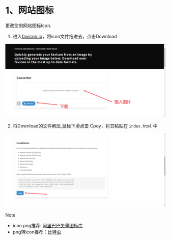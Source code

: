 # 1、网站图标
更改您的网站图标Icon.

1. 进入[favicon.io](https://favicon.io/favicon-converter/)，将icon文件拖进去，点击Download

![](../static/img/1.jpg)

2. 将Download的文件解压,鼠标下滑点击 Cpoy，将其粘贴在 `index.html` 中
   
![](../static/img/2.jpg)


> [!NOTE]
> - icon.png推荐: [阿里巴巴矢量图标库](https://www.iconfont.cn/)
> - png转icon推荐：[比特虫](https://www.bitbug.net/)
